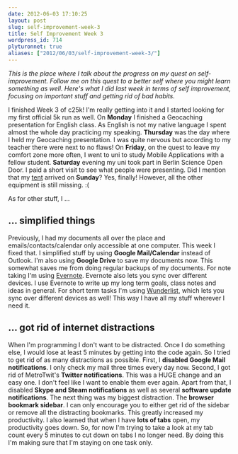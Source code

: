 ```yaml
---
date: 2012-06-03 17:10:25
layout: post
slug: self-improvement-week-3
title: Self Improvement Week 3
wordpress_id: 714
plyturonnet: true
aliases: ["2012/06/03/self-improvement-week-3/"]
---
```


_This is the place where I talk about the progress on my quest on self-improvement. Follow me on this quest to a better self where you might learn something as well. Here's what I did last week in terms of self improvement, focusing on important stuff and getting rid of bad habits._

I finished Week 3 of c25k! I'm really getting into it and I started looking for my first official 5k run as well.
On **Monday** I finished a Geocaching presentation for English class. As English is not my native language I spent almost the whole day practicing my speaking.
**Thursday** was the day where I held my Geocaching presentation. I was quite nervous but according to my teacher there were next to no flaws!
On **Friday**, on the quest to leave my comfort zone more often, I went to uni to study Mobile Applications with a fellow student.
**Saturday** evening my uni took part in Berlin Science Open Door. I paid a short visit to see what people were presenting.
Did I mention that my [tent](http://www.amazon.de/Wildfox-Gjende-1-2-Personen-Zelt/dp/B003D5U4GY) arrived on **Sunday**? Yes, finally! However, all the other equipment is still missing. :(

As for other stuff, I ...



## ... simplified things


Previously, I had my documents all over the place and emails/contacts/calendar only accessible at one computer. This week I fixed that. 
I simplified stuff by using **Google Mail/Calendar** instead of Outlook. I'm also using **Google Drive** to save my documents now. This somewhat saves me from doing regular backups of my documents. 
For note taking I'm using [Evernote](http://evernote.com/). Evernote also lets you sync over different devices. I use Evernote to write up my long term goals, class notes and ideas in general. 
For short term tasks I'm using [Wunderlist](http://wunderlist.com), which lets you sync over different devices as well! 
This way I have all my stuff wherever I need it.



## ... got rid of internet distractions


When I'm programming I don't want to be distracted. Once I do something else, I would lose at least 5 minutes by getting into the code again. So I tried to get rid of as many distractions as possible. 
First, I **disabled Google Mail notifications**. I only check my mail three times every day now. 
Second, I got rid of MetroTwit's **Twitter notifications**. This was a HUGE change and an easy one. I don't feel like I want to enable them ever again. 
Apart from that, I disabled **Skype and Steam notifications** as well as several **software update notifications**. 
The next thing was my biggest distraction. The **browser bookmark sidebar**. I can only encourage you to either get rid of the sidebar or remove all the distracting bookmarks. This greatly increased my productivity. 
I also learned that when I have **lots of tabs** open, my productivity goes down. So, for now I'm trying to take a look at my tab count every 5 minutes to cut down on tabs I no longer need. By doing this I'm making sure that I'm staying on one task only.
